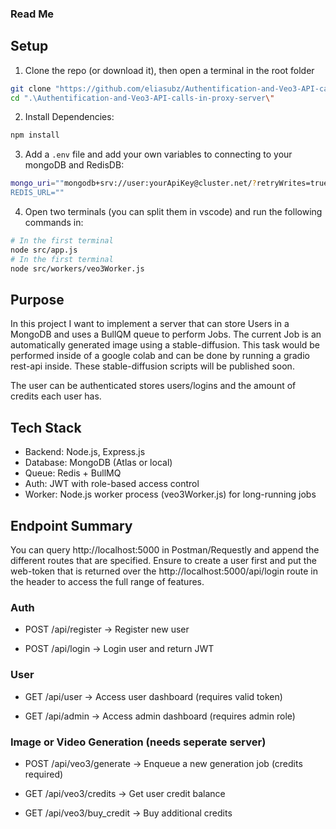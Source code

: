 ### Read Me
## Setup

1. Clone the repo (or download it), then open a terminal in the root folder
```bash
git clone "https://github.com/eliasubz/Authentification-and-Veo3-API-calls-in-proxy-server.git"
cd ".\Authentification-and-Veo3-API-calls-in-proxy-server\"
```

2. Install Dependencies:
```bash
npm install
```

3. Add a `.env` file and add your own variables to connecting to your mongoDB and RedisDB:

```bash
mongo_uri=""mongodb+srv://user:yourApiKey@cluster.net/?retryWrites=true&w=majority&appName=Cluster0"
REDIS_URL=""
```
4. Open two terminals (you can split them in vscode) and run the following commands in:

```bash
# In the first terminal
node src/app.js
# In the first terminal
node src/workers/veo3Worker.js
```

## Purpose
In this project I want to implement a server that can store Users in a MongoDB and uses a BullQM queue to perform Jobs. The current Job is an automatically generated image using a stable-diffusion. This task would be performed inside of a google colab and can be done by running a gradio rest-api inside. These stable-diffusion scripts will be published soon.

The user can be authenticated stores users/logins and the amount of credits each user has. 

## Tech Stack

- Backend: Node.js, Express.js
- Database: MongoDB (Atlas or local)
- Queue: Redis + BullMQ
- Auth: JWT with role-based access control
- Worker: Node.js worker process (veo3Worker.js) for long-running jobs

## Endpoint Summary
You can query http://localhost:5000 in Postman/Requestly and append the different routes that are specified. Ensure to create a user first and put the web-token that is returned over the http://localhost:5000/api/login route in the header to access the full range of features. 
### Auth

- POST /api/register → Register new user

- POST /api/login → Login user and return JWT

### User

- GET /api/user → Access user dashboard (requires valid token)

- GET /api/admin → Access admin dashboard (requires admin role)

### Image or Video Generation (needs seperate server)

- POST /api/veo3/generate → Enqueue a new generation job (credits required)

- GET /api/veo3/credits → Get user credit balance

- GET /api/veo3/buy_credit → Buy additional credits